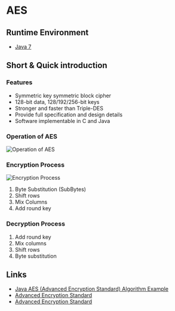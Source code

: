 # AES

## Runtime Environment
- [Java 7](http://www.oracle.com/technetwork/java/javase/downloads/jdk6downloads-1902814.html)

## Short & Quick introduction

### Features
- Symmetric key symmetric block cipher
- 128-bit data, 128/192/256-bit keys
- Stronger and faster than Triple-DES
- Provide full specification and design details
- Software implementable in C and Java

### Operation of AES
![Operation of AES](http://www.wailian.work/images/2018/03/14/OperationofAES.jpg)

### Encryption Process
![Encryption Process](http://www.wailian.work/images/2018/03/14/EncryptionProcess.jpg)

1. Byte Substitution (SubBytes)
1. Shift rows
1. Mix Columns
1. Add round key

### Decryption Process
1. Add round key
1. Mix columns
1. Shift rows
1. Byte substitution

## Links
- [Java AES (Advanced Encryption Standard) Algorithm Example](https://howtodoinjava.com/security/java-aes-encryption-example/)
- [Advanced Encryption Standard](http://www.java2s.com/Tutorial/Java/0490__Security/0320__Digital-Signature-Algorithm.htm)
- [Advanced Encryption Standard](https://www.tutorialspoint.com/cryptography/advanced_encryption_standard.htm)

